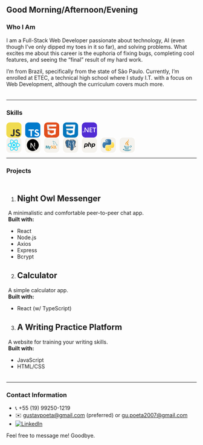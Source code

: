 ## Good Morning/Afternoon/Evening

### Who I Am
<div style="padding-bottom: 5px">
I am a Full-Stack Web Developer passionate about technology, AI (even though I’ve only dipped my toes in it so far), and solving problems. What excites me about this career is the euphoria of fixing     bugs, completing cool features, and seeing the “final” result of my hard work.  
    
I’m from Brazil, specifically from the state of São Paulo. Currently, I’m enrolled at ETEC, a technical high school where I study I.T. with a focus on Web Development, although the curriculum covers much more.
</div>

---

### Skills

<div style="display: flex; flex-wrap: wrap; gap: 10px;">
  <img src="https://raw.githubusercontent.com/tandpfun/skill-icons/main/icons/JavaScript.svg" width="40" height="40" alt="JavaScript" title="JavaScript"/>
  <img src="https://raw.githubusercontent.com/tandpfun/skill-icons/main/icons/TypeScript.svg" width="40" height="40" alt="TypeScript" title="TypeScript"/>
  <img src="https://raw.githubusercontent.com/tandpfun/skill-icons/main/icons/HTML.svg" width="40" height="40" alt="HTML" title="HTML"/>
  <img src="https://raw.githubusercontent.com/tandpfun/skill-icons/main/icons/CSS.svg" width="40" height="40" alt="CSS" title="CSS"/>
  <img src="https://raw.githubusercontent.com/tandpfun/skill-icons/main/icons/DotNet.svg" width="40" height="40" alt="C#" title="C#"/>
</div>

<div style="display: flex; flex-wrap: wrap; gap: 10px;">
  <img src="https://raw.githubusercontent.com/tandpfun/skill-icons/main/icons/React-Light.svg" width="40" height="40" alt="React.js" title="React.js"/>
  <img src="https://raw.githubusercontent.com/tandpfun/skill-icons/main/icons/NextJS-Light.svg" width="40" height="40" alt="Next.js" title="Next.js"/>
  <img src="https://raw.githubusercontent.com/tandpfun/skill-icons/main/icons/MySQL-Light.svg" width="40" height="40" alt="MySQL" title="MySQL"/>
  <img src="https://raw.githubusercontent.com/tandpfun/skill-icons/main/icons/PostgreSQL-Light.svg" width="40" height="40" alt="PostgreSQL" title="PostgreSQL"/>
  <img src="https://raw.githubusercontent.com/tandpfun/skill-icons/main/icons/PHP-Light.svg" width="40" height="40" alt="PHP" title="PHP"/>
  <img src="https://raw.githubusercontent.com/tandpfun/skill-icons/main/icons/Python-Light.svg" width="40" height="40" alt="Python" title="Python"/>
  <img src="https://raw.githubusercontent.com/tandpfun/skill-icons/main/icons/Java-Light.svg" width="40" height="40" alt="Java" title="Java"/>
</div>

---
### Projects
<div style="padding: 5px">

1. <h2>Night Owl Messenger</h2>
A minimalistic and comfortable peer-to-peer chat app.  
**Built with:**
- React
- Node.js
- Axios
- Express
- Bcrypt

2. <h2>Calculator</h2>
A simple calculator app.  
**Built with:**
- React (w/ TypeScript)

3. <h2>A Writing Practice Platform  </h2>
A website for training your writing skills.  
**Built with:**
- JavaScript
- HTML/CSS
</div>

---

### Contact Information
<div>

- 📞 +55 (19) 99250-1219  
- ✉️ [gustavpoeta@gmail.com](mailto:gustavpoeta@gmail.com) (preferred) or [gu.poeta2007@gmail.com](mailto:gu.poeta2007@gmail.com)
- [![LinkedIn](https://img.shields.io/badge/LinkedIn-%230A66C2.svg?&style=for-the-badge&logo=linkedin&logoColor=white)](https://www.linkedin.com/in/gustavo-henrique-teixeira-poeta-694518329/)
</div

### Feel free to message me! Goodbye.
